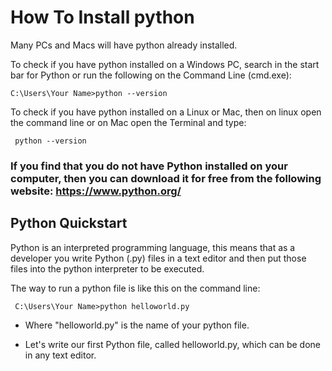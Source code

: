 # How To  Install python
Many PCs and Macs will have python already installed.

To check if you have python installed on a Windows PC, search in the start bar for Python or run the following on the Command Line (cmd.exe):

` C:\Users\Your Name>python --version `

To check if you have python installed on a Linux or Mac, then on linux open the command line or on Mac open the Terminal and type:

`  python --version  `

### If you find that you do not have Python installed on your computer, then you can download it for free from the following website: https://www.python.org/

## Python Quickstart
Python is an interpreted programming language, this means that as a developer you write Python (.py) files in a text editor and then put those files into the python interpreter to be executed.

The way to run a python file is like this on the command line:

`  C:\Users\Your Name>python helloworld.py  `
* Where "helloworld.py" is the name of your python file.

* Let's write our first Python file, called helloworld.py, which can be done in any text editor.